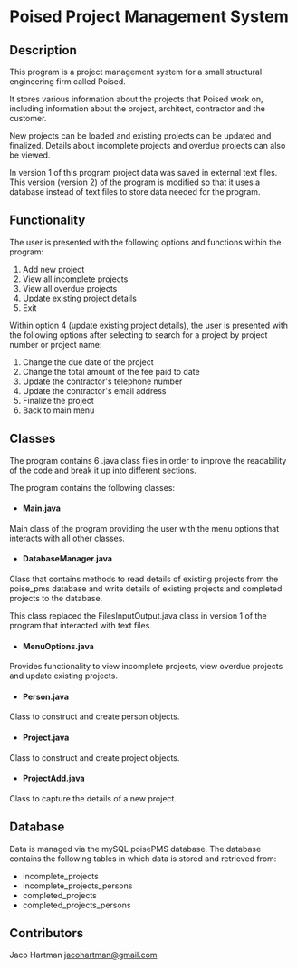 # Poised Project Management System

## Description
This program is a project management system for a small structural engineering firm called Poised. 

It stores various information about the projects that Poised work on, including information about the project, architect, contractor and the customer. 

New projects can be loaded and existing projects can be updated and finalized. Details about incomplete projects and overdue projects can also be viewed.

In version 1 of this program project data was saved in external text files.  This version (version 2) of the program is modified so that it uses a database instead of text files to store data needed for the program.

## Functionality
The user is presented with the following options and functions within the program:
1. Add new project
2. View all incomplete projects
3. View all overdue projects
4. Update existing project details
5. Exit

Within option 4 (update existing project details), the user is presented with the following options after selecting to search for a project by project number or project name:
1. Change the due date of the project
2. Change the total amount of the fee paid to date
3. Update the contractor's telephone number
4. Update the contractor's email address
5. Finalize the project
6. Back to main menu

## Classes
The program contains 6 .java class files in order to improve the readability of the code and break it up into different sections.

The program contains the following classes:

* #### **Main.java**

Main class of the program providing the user with the menu options that interacts with all other classes.

* #### **DatabaseManager.java**

Class that contains methods to read details of existing projects from the poise_pms database and write details of existing projects and completed projects to the database.

This class replaced the FilesInputOutput.java class in version 1 of the program that interacted with text files.

* #### **MenuOptions.java**

Provides functionality to view incomplete projects, view overdue projects and update existing projects.

* #### **Person.java**

Class to construct and create person objects.

* #### **Project.java**

Class to construct and create project objects.

* #### **ProjectAdd.java**

Class to capture the details of a new project.

## Database
Data is managed via the mySQL poisePMS database. The database contains the following tables in which data is stored and retrieved from:
* incomplete_projects
* incomplete_projects_persons
* completed_projects
* completed_projects_persons

## Contributors
Jaco Hartman
jacohartman@gmail.com
